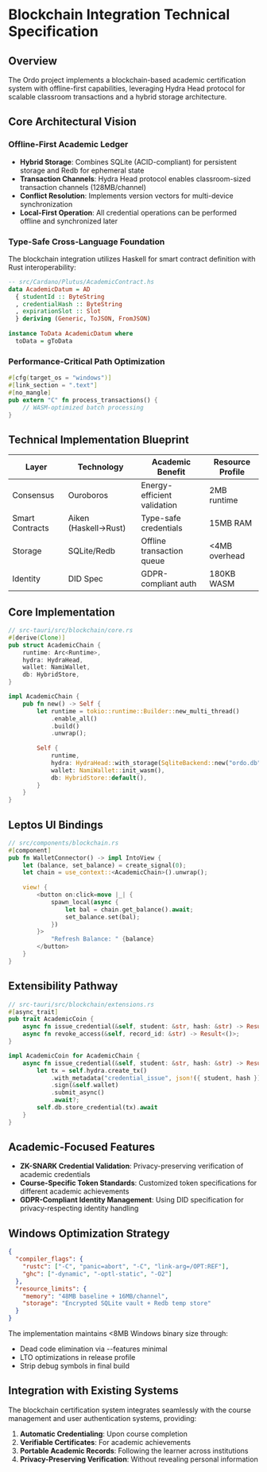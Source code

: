 # Blockchain Integration Technical Specification

## Overview

The Ordo project implements a blockchain-based academic certification system with offline-first capabilities, leveraging Hydra Head protocol for scalable classroom transactions and a hybrid storage architecture.

## Core Architectural Vision

### Offline-First Academic Ledger

- **Hybrid Storage**: Combines SQLite (ACID-compliant) for persistent storage and Redb for ephemeral state
- **Transaction Channels**: Hydra Head protocol enables classroom-sized transaction channels (128MB/channel)
- **Conflict Resolution**: Implements version vectors for multi-device synchronization
- **Local-First Operation**: All credential operations can be performed offline and synchronized later

### Type-Safe Cross-Language Foundation

The blockchain integration utilizes Haskell for smart contract definition with Rust interoperability:

```haskell
-- src/Cardano/Plutus/AcademicContract.hs
data AcademicDatum = AD 
  { studentId :: ByteString
  , credentialHash :: ByteString
  , expirationSlot :: Slot 
  } deriving (Generic, ToJSON, FromJSON)
  
instance ToData AcademicDatum where
  toData = gToData
```

### Performance-Critical Path Optimization

```rust
#[cfg(target_os = "windows")]
#[link_section = ".text"]
#[no_mangle]
pub extern "C" fn process_transactions() {
    // WASM-optimized batch processing
}
```

## Technical Implementation Blueprint

| Layer           | Technology          | Academic Benefit                | Resource Profile          |
|-----------------|--------------------|---------------------------------|---------------------------|
| Consensus       | Ouroboros          | Energy-efficient validation     | 2MB runtime               |
| Smart Contracts | Aiken (Haskell→Rust) | Type-safe credentials        | 15MB RAM                  |
| Storage         | SQLite/Redb        | Offline transaction queue       | <4MB overhead             |
| Identity        | DID Spec           | GDPR-compliant auth             | 180KB WASM                |

## Core Implementation

```rust
// src-tauri/src/blockchain/core.rs
#[derive(Clone)]
pub struct AcademicChain {
    runtime: Arc<Runtime>,
    hydra: HydraHead,
    wallet: NamiWallet,
    db: HybridStore,
}

impl AcademicChain {
    pub fn new() -> Self {
        let runtime = tokio::runtime::Builder::new_multi_thread()
            .enable_all()
            .build()
            .unwrap();
            
        Self {
            runtime,
            hydra: HydraHead::with_storage(SqliteBackend::new("ordo.db")),
            wallet: NamiWallet::init_wasm(),
            db: HybridStore::default(),
        }
    }
}
```

## Leptos UI Bindings

```rust
// src/components/blockchain.rs
#[component]
pub fn WalletConnector() -> impl IntoView {
    let (balance, set_balance) = create_signal(0);
    let chain = use_context::<AcademicChain>().unwrap();
    
    view! {
        <button on:click=move |_| {
            spawn_local(async {
                let bal = chain.get_balance().await;
                set_balance.set(bal);
            })
        }>
            "Refresh Balance: " {balance}
        </button>
    }
}
```

## Extensibility Pathway

```rust
// src-tauri/src/blockchain/extensions.rs
#[async_trait]
pub trait AcademicCoin {
    async fn issue_credential(&self, student: &str, hash: &str) -> Result<()>;
    async fn revoke_access(&self, record_id: &str) -> Result<()>;
}

impl AcademicCoin for AcademicChain {
    async fn issue_credential(&self, student: &str, hash: &str) -> Result<()> {
        let tx = self.hydra.create_tx()
            .with_metadata("credential_issue", json!({ student, hash }))
            .sign(&self.wallet)
            .submit_async()
            .await?;
        self.db.store_credential(tx).await
    }
}
```

## Academic-Focused Features

- **ZK-SNARK Credential Validation**: Privacy-preserving verification of academic credentials
- **Course-Specific Token Standards**: Customized token specifications for different academic achievements
- **GDPR-Compliant Identity Management**: Using DID specification for privacy-respecting identity handling

## Windows Optimization Strategy

```json
{
  "compiler_flags": {
    "rustc": ["-C", "panic=abort", "-C", "link-arg=/OPT:REF"],
    "ghc": ["-dynamic", "-optl-static", "-O2"]
  },
  "resource_limits": {
    "memory": "48MB baseline + 16MB/channel",
    "storage": "Encrypted SQLite vault + Redb temp store"
  }
}
```

The implementation maintains <8MB Windows binary size through:

- Dead code elimination via --features minimal
- LTO optimizations in release profile
- Strip debug symbols in final build

## Integration with Existing Systems

The blockchain certification system integrates seamlessly with the course management and user authentication systems, providing:

1. **Automatic Credentialing**: Upon course completion
2. **Verifiable Certificates**: For academic achievements
3. **Portable Academic Records**: Following the learner across institutions
4. **Privacy-Preserving Verification**: Without revealing personal information